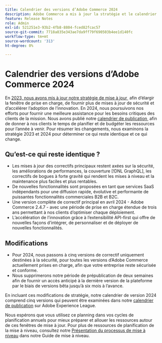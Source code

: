 ```yaml
---
title: Calendrier des versions d’Adobe Commerce 2024
description: Adobe Commerce a mis à jour la stratégie et le calendrier de publication pour 2024.
feature: Release Notes
role: Admin
exl-id: 521251e3-93b2-4fb8-8804-fced82fcac57
source-git-commit: 7718a835e343ae7da9ff79f690503b4ee1d140fc
workflow-type: tm+mt
source-wordcount: '313'
ht-degree: 0%

---
```


# Calendrier des versions d’Adobe Commerce 2024

En [2023, nous avons mis à jour notre stratégie de mise à jour &#x200B;](https://business.adobe.com/blog/the-latest/adobe-announces-expanded-support) afin d’élargir la fenêtre de prise en charge, de fournir plus de mises à jour de sécurité et d’accélérer l’adoption de l’innovation. En 2024, nous poursuivons nos efforts pour fournir une meilleure assistance pour les besoins critiques des clients de la mission. Nous avons publié notre [&#x200B; calendrier de publication &#x200B;](https://experienceleague.adobe.com/docs/commerce-operations/release/planning/schedule.html?lang=fr) afin de donner à nos clients le temps de planifier et de budgéter les ressources pour l’année à venir. Pour résumer les changements, nous examinons la stratégie 2023 et 2024 pour déterminer ce qui reste identique et ce qui change.

## Qu’est-ce qui reste identique ?

* Les mises à jour des correctifs principaux restent axées sur la sécurité, les améliorations de performances, la couverture [!DNL GraphQL], les correctifs de bogues à forte gravité qui rendent les mises à niveau et la maintenance plus faciles et plus rentables.
* De nouvelles fonctionnalités sont proposées en tant que services SaaS indépendants pour une diffusion rapide, évolutive et performante de puissantes fonctionnalités commerciales B2B et B2C.
* Une version complète de correctif principal en avril 2024 - Adobe Commerce 2.4.7 - avec une période de prise en charge étendue de trois ans permettant à nos clients d’optimiser chaque déploiement.
* L’accélération de l’innovation grâce à l’extensibilité API-first qui offre de nouvelles façons d’intégrer, de personnaliser et de déployer de nouvelles fonctionnalités.

## Modifications

* Pour 2024, nous passons à cinq versions de correctif uniquement destinées à la sécurité, pour toutes les versions d’Adobe Commerce actuellement prises en charge, afin que votre entreprise reste sécurisée et conforme.
* Nous supprimerons notre période de prépublication de deux semaines afin de fournir un accès anticipé à la dernière version de la plateforme par le biais de versions bêta jusqu’à six mois à l’avance.

En incluant ces modifications de stratégie, notre calendrier de version 2024 comprend cinq versions qui peuvent être examinées dans notre [calendrier de publication](https://experienceleague.adobe.com/docs/commerce-operations/release/planning/schedule.html?lang=fr) sur Adobe Experience League.

Nous espérons que vous utilisez ce planning dans vos cycles de planification annuels pour mieux préparer et allouer les ressources autour de ces fenêtres de mise à jour. Pour plus de ressources de planification de la mise à niveau, consultez notre [Présentation du processus de mise à niveau](/docs/commerce-operations/upgrade-guide/overview.html) dans notre Guide de mise à niveau.
